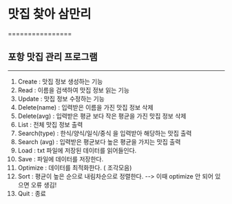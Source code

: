 # 맛집 찾아 삼만리
================


## 포항 맛집 관리 프로그램
-----------------------

1. Create : 맛집 정보 생성하는 기능
2. Read : 이름을 검색하여 맛집 정보 읽는 기능
3. Update : 맛집 정보 수정하는 기능
4. Delete(name) : 입력받은 이름을 가진 맛집 정보 삭제
5. Delete(avg) : 입력받은 평균 보다 작은 평균을 가진 맛집 정보 삭제
6. List : 전체 맛집 정보 출력
7. Search(type) : 한식/양식/일식/중식 을 입력받아 해당하는 맛집 출력
8. Search (avg) : 입력받은 평균보다 높은 평균을 가지는 맛집 출력
9. Load : txt 파일에 저장된 데이터를 읽어들인다.
10. Save : 파일에 데이터를 저장한다.
11. Optimize : 데이터를 최적화한다. ( 조각모음)
12. Sort : 평균이 높은 순으로 내림차순으로 정렬한다. --> 이때 optimize 안 되어 있으면 오류 생김!
13. Quit : 종료

